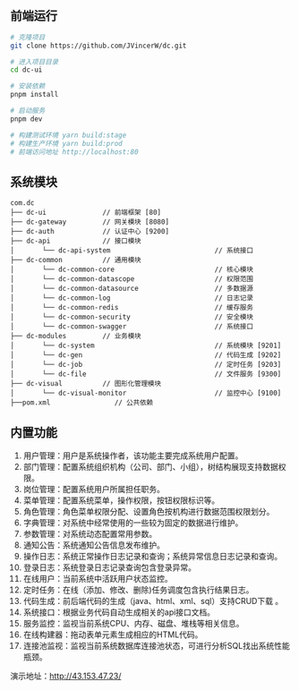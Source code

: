 
## 前端运行

```bash
# 克隆项目
git clone https://github.com/JVincerW/dc.git

# 进入项目目录
cd dc-ui

# 安装依赖
pnpm install

# 启动服务
pnpm dev

# 构建测试环境 yarn build:stage
# 构建生产环境 yarn build:prod
# 前端访问地址 http://localhost:80
```

## 系统模块

~~~
com.dc     
├── dc-ui              // 前端框架 [80]
├── dc-gateway         // 网关模块 [8080]
├── dc-auth            // 认证中心 [9200]
├── dc-api             // 接口模块
│       └── dc-api-system                          // 系统接口
├── dc-common          // 通用模块
│       └── dc-common-core                         // 核心模块
│       └── dc-common-datascope                    // 权限范围
│       └── dc-common-datasource                   // 多数据源
│       └── dc-common-log                          // 日志记录
│       └── dc-common-redis                        // 缓存服务
│       └── dc-common-security                     // 安全模块
│       └── dc-common-swagger                      // 系统接口
├── dc-modules         // 业务模块
│       └── dc-system                              // 系统模块 [9201]
│       └── dc-gen                                 // 代码生成 [9202]
│       └── dc-job                                 // 定时任务 [9203]
│       └── dc-file                                // 文件服务 [9300]
├── dc-visual          // 图形化管理模块
│       └── dc-visual-monitor                      // 监控中心 [9100]
├──pom.xml                // 公共依赖
~~~

## 内置功能

1.  用户管理：用户是系统操作者，该功能主要完成系统用户配置。
2.  部门管理：配置系统组织机构（公司、部门、小组），树结构展现支持数据权限。
3.  岗位管理：配置系统用户所属担任职务。
4.  菜单管理：配置系统菜单，操作权限，按钮权限标识等。
5.  角色管理：角色菜单权限分配、设置角色按机构进行数据范围权限划分。
6.  字典管理：对系统中经常使用的一些较为固定的数据进行维护。
7.  参数管理：对系统动态配置常用参数。
8.  通知公告：系统通知公告信息发布维护。
9.  操作日志：系统正常操作日志记录和查询；系统异常信息日志记录和查询。
10. 登录日志：系统登录日志记录查询包含登录异常。
11. 在线用户：当前系统中活跃用户状态监控。
12. 定时任务：在线（添加、修改、删除)任务调度包含执行结果日志。
13. 代码生成：前后端代码的生成（java、html、xml、sql）支持CRUD下载 。
14. 系统接口：根据业务代码自动生成相关的api接口文档。
15. 服务监控：监视当前系统CPU、内存、磁盘、堆栈等相关信息。
16. 在线构建器：拖动表单元素生成相应的HTML代码。
17. 连接池监视：监视当前系统数据库连接池状态，可进行分析SQL找出系统性能瓶颈。


演示地址：http://43.153.47.23/

